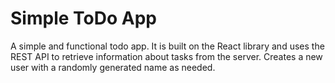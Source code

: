 # Simple ToDo App

A simple and functional todo app. It is built on the React library and uses the REST API to retrieve information about tasks from the server. Creates a new user with a randomly generated name as needed.